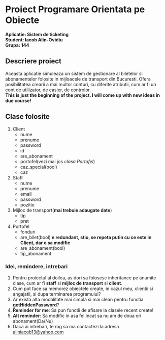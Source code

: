 # Proiect Programare Orientata pe Obiecte  
**Aplicatie: Sistem de ticketing**  
**Student: Iacob Alin-Ovidiu**  
**Grupa: 144**
## Descriere proiect
Aceasta aplicatie simuleaza un sistem de gestionare al biletelor si abonamentelor folosite in mijloacele de transport din Bucuresti. Ofera posibilitatea crearii a mai multor conturi, cu diferite atributii, cum ar fi un cont de utilizator, de casier, de controlor.  
**This is just the beginning of the project. I will come up with new ideas in due course!**
## Clase folosite
1. Client
   * nume
   * prenume
   * password
   * id
   * are_abonament
   * portofel(vezi mai jos _clasa Portofel_)
   * caz_special(bool)
   * caz
2. Staff
   * nume
   * prenume
   * email
   * password
   * pozitie
3. Mijloc de transport(**mai trebuie adaugate date**)
   * tip
   * pret
4. Portofel
   * fonduri
   * are_bilet(bool) **e redundant, stiu, se repeta putin cu ce este in Client, dar o sa modific**
   * are_abonament(bool)
   * tip_abonament  
### Idei, remindere, intrebari 
1. Pentru proiectul al doilea, as dori sa folosesc inheritance pe anumite clase, cum ar fi **staff** si **mijloc de transport** si **client**.
2. Cum pot face sa memorez obiectele create, in cazul meu, clientii si angajatii, si dupa terminarea programului?
3. Ar exista alta modalitate mai simpla si mai clean pentru functia **getHiddenPassword**? 
4. **Reminder for me**: Sa pun functii de afisare la clasele recent create!
5. **Alt reminder**: Sa modific in asa fel incat sa nu am de doua ori abonament(Da/Nu)
6. Daca ai intrebari, te rog sa ma contactezi la adresa [aliniacob13@yahoo.com](aliniacob13@yahoo.com)
